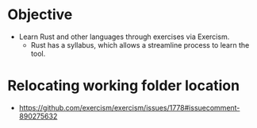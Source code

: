 # Objective
- Learn Rust and other languages through exercises via Exercism.
  - Rust has a syllabus, which allows a streamline process to learn the tool.

# Relocating working folder location
- https://github.com/exercism/exercism/issues/1778#issuecomment-890275632